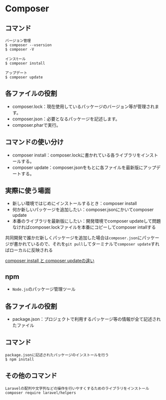 # Composer
## コマンド

```
バージョン管理
$ composer --vsersion
$ composer -V

インスtール
$ composer install

アップデート
$ composer update
```

## 各ファイルの役割

- composer.lock：現在使用しているパッケージのバージョン等が管理されます。
- composer.json：必要となるパッケージを記述します。
- composer.pharで実行。

## コマンドの使い分け

- composer install：composer.lockに書かれている各ライブラリをインストールする。
- composer update：composer.jsonをもとに各ファイルを最新版にアップデートする。

## 実際に使う場面

- 新しい環境ではじめにインストールするとき：composer install
- 何か新しいパッケージを追加したい：composer.jsonにかいてcomposer update
- 本番のライブラリを最新版にしたい：開発環境でcomposer updateして問題なければcomposer.lockファイルを本番にコピーしてcomposer intallする

共同開発で誰かだ新しくパッケージを追加した場合は`composer.json`にパッケージが書かれているので、それを`git pull`してターミナルで`composer update`すればローカルに反映される

[composer install と composer updateの違い](https://qiita.com/YusukeHigaki/items/47dd3ec23544225f7301)

## npm
- `Node.js`のパッケージ管理ツール

## 各ファイルの役割
- package.json：プロジェクトで利用するパッケージ等の情報が全て記述されたファイル

## コマンド
```
package.jsonに記述されたパッケージのインストールを行う
$ npm install
```

## その他のコマンド

```
Laravelの配列や文字列などの操作を行いやすくするためのライブラリをインストール
composer require laravel/helpers
```
